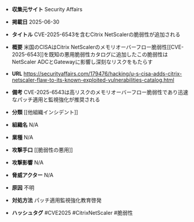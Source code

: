 - **収集元サイト**
Security Affairs

- **掲載日**
2025-06-30

- **タイトル**
CVE-2025-6543を含むCitrix NetScalerの脆弱性が追加される

- **概要**
米国のCISAはCitrix NetScalerのメモリオーバーフロー脆弱性[[CVE-2025-6543]]を既知の悪用脆弱性カタログに追加したこの脆弱性はNetScaler ADCとGatewayに影響し深刻なリスクをもたらす

- **URL**
https://securityaffairs.com/179476/hacking/u-s-cisa-adds-citrix-netscaler-flaw-to-its-known-exploited-vulnerabilities-catalog.html

- **備考**
CVE-2025-6543は高リスクのメモリオーバーフロー脆弱性であり迅速なパッチ適用と監視強化が推奨される

- **分類**
[[他組織インシデント]]

- **組織名**
N/A

- **業種**
N/A

- **攻撃手口**
[[脆弱性の悪用]]

- **攻撃影響**
N/A

- **脅威アクター**
N/A

- **原因**
不明

- **対処方法**
パッチ適用監視強化教育啓発

- **ハッシュタグ**
#CVE2025 #CitrixNetScaler #脆弱性
